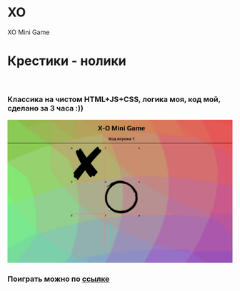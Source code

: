 # XO
XO Mini Game
# Крестики - нолики
<p>&nbsp;</p>

### Классика на чистом HTML+JS+CSS, логика моя, код мой, сделано за 3 часа :))

![Demo XO](/img/XO.gif)

### Поиграть можно по [ссылке](https://obovkush.github.io/XO)
